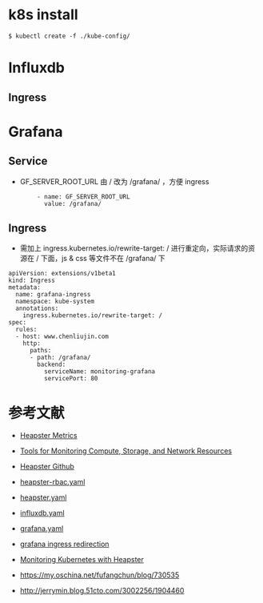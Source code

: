 
# k8s install
```
$ kubectl create -f ./kube-config/ 
```


# Influxdb
## Ingress

# Grafana

## Service
- GF_SERVER_ROOT_URL 由 / 改为 /grafana/ ，方便 ingress
```
        - name: GF_SERVER_ROOT_URL
          value: /grafana/
```

## Ingress
- 需加上 ingress.kubernetes.io/rewrite-target: / 进行重定向，实际请求的资源在 / 下面，js & css 等文件不在 /grafana/ 下
```
apiVersion: extensions/v1beta1
kind: Ingress
metadata:
  name: grafana-ingress
  namespace: kube-system
  annotations:
    ingress.kubernetes.io/rewrite-target: /
spec:
  rules:
  - host: www.chenliujin.com 
    http:
      paths:
      - path: /grafana/
        backend:
          serviceName: monitoring-grafana
          servicePort: 80
```

# 参考文献
- [Heapster Metrics](https://github.com/kubernetes/heapster/blob/master/docs/storage-schema.md)
- [Tools for Monitoring Compute, Storage, and Network Resources](https://kubernetes.io/docs/tasks/debug-application-cluster/resource-usage-monitoring/)
- [Heapster Github](https://github.com/kubernetes/heapster)
- [heapster-rbac.yaml](https://github.com/kubernetes/heapster/blob/master/deploy/kube-config/rbac/heapster-rbac.yaml)
- [heapster.yaml](https://raw.githubusercontent.com/kubernetes/heapster/master/deploy/kube-config/influxdb/heapster.yaml)
- [influxdb.yaml](https://raw.githubusercontent.com/kubernetes/heapster/master/deploy/kube-config/influxdb/influxdb.yaml)
- [grafana.yaml](https://raw.githubusercontent.com/kubernetes/heapster/master/deploy/kube-config/influxdb/grafana.yaml)
- [grafana ingress redirection](https://github.com/kubernetes/contrib/issues/860#issuecomment-250522085)

- [Monitoring Kubernetes with Heapster](https://deis.com/blog/2016/monitoring-kubernetes-with-heapster/)
- https://my.oschina.net/fufangchun/blog/730535
- http://jerrymin.blog.51cto.com/3002256/1904460
